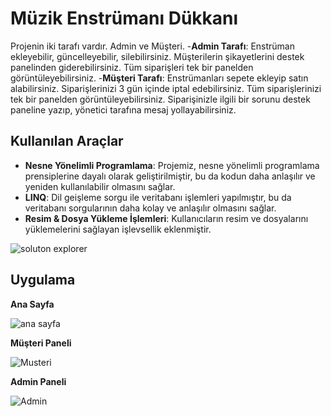 # Müzik Enstrümanı Dükkanı
Projenin iki tarafı vardır. Admin ve Müşteri. 
-**Admin Tarafı**: Enstrüman ekleyebilir, güncelleyebilir, silebilirsiniz. Müşterilerin şikayetlerini destek panelinden giderebilirsiniz. Tüm siparişleri tek bir panelden görüntüleyebilirsiniz.
-**Müşteri Tarafı**: Enstrümanları sepete ekleyip satın alabilirsiniz. Siparişlerinizi 3 gün içinde iptal edebilirsiniz. Tüm siparişlerinizi tek bir panelden görüntüleyebilirsiniz. Siparişinizle ilgili bir sorunu destek paneline yazıp, yönetici tarafına mesaj yollayabilirsiniz.

## Kullanılan Araçlar
- **Nesne Yönelimli Programlama**: Projemiz, nesne yönelimli programlama prensiplerine dayalı olarak geliştirilmiştir, bu da kodun daha anlaşılır ve yeniden kullanılabilir olmasını sağlar.
- **LINQ**: Dil geişleme sorgu ile veritabanı işlemleri yapılmıştır, bu da veritabanı sorgularının daha kolay ve anlaşılır olmasını sağlar.
- **Resim & Dosya Yükleme İşlemleri**: Kullanıcıların resim ve dosyalarını yüklemelerini sağlayan işlevsellik eklenmiştir.

![soluton explorer](https://github.com/emirtopaloglu0/MuzikEnstrumaniDukkani/assets/147405225/1727994f-86d8-47a0-a6a6-395f194603d7)

## Uygulama
**Ana Sayfa**

![ana sayfa](https://github.com/emirtopaloglu0/MuzikEnstrumaniDukkani/assets/147405225/45b2bb65-cdcf-44ba-804c-7e0d1ea73877)

**Müşteri Paneli**

![Musteri](https://github.com/emirtopaloglu0/MuzikEnstrumaniDukkani/assets/147405225/326e303c-d43d-4180-9c1a-55ed57f88802)

**Admin Paneli**

![Admin](https://github.com/emirtopaloglu0/MuzikEnstrumaniDukkani/assets/147405225/01006640-628d-4939-bd4d-99a6b14abd24)
